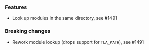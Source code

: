<!-- NOTE:
     Release notes for unreleased changes go here, following this format:

        ### Features

         * Change description, see #123

        ### Bug fixes

         * Some bug fix, see #124

     DO NOT LEAVE A BLANK LINE BELOW THIS PREAMBLE -->
### Features

* Look up modules in the same directory, see #1491

### Breaking changes

* Rework module lookup (drops support for `TLA_PATH`), see #1491
